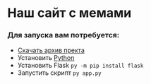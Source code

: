 # Наш сайт с мемами
### Для запуска вам потребуется:
- [Скачать архив пректа](https://github.com/vankad24/flask-memes-site/archive/refs/heads/main.zip)
- Установить [Python](https://www.python.org/downloads/)
- Установить Flask `py -m pip install flask`
- Запустить скрипт `py app.py`